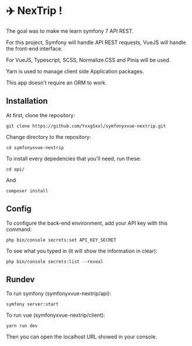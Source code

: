 # ✈️ NexTrip !

The goal was to make me learn symfony 7 API REST.

For this project, Symfony will handle API REST requests, VueJS will handle the front-end interface.

For VueJS, Typescript, SCSS, Normalize.CSS and Pinia will be used.

Yarn is used to manage client side Application packages.

This app doesn't require an ORM to work.

## Installation

At first, clone the repository:

```
git clone https://github.com/YxxgSxxl/symfonyxvue-nextrip.git
```

Change directory to the repository:

```
cd symfonyxvue-nextrip
```

To install every depedencies that you'll need, run these:

```
cd api/
```

And

```
composer install
```

## Config

To configure the back-end environment, add your API key with this command:

```
php bin/console secrets:set API_KEY_SECRET
```

To see what you typed in (it will show the information in clear):

```
php bin/console secrets:list --reveal
```

## Rundev

To run symfony (symfonyxvue-nextrip/api):

```
symfony server:start
```

To run vue (symfonyxvue-nextrip/client):

```
yarn run dev
```

Then you can open the localhost URL showed in your console.
